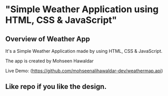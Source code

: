 # "Simple Weather Application using HTML, CSS &amp; JavaScript"

## Overview of Weather App

It's a  Simple Weather Application made by using HTML, CSS &amp; JavaScript.

The app is created by Mohseen Hawaldar

Live Demo:  (https://github.com/mohseenalihawaldar-dev/weathermap.api)

## Like repo if you like the design.



